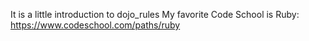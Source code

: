 It is a little introduction to dojo_rules
My favorite Code School is Ruby: https://www.codeschool.com/paths/ruby
